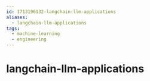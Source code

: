 ```yaml
---
id: 1713196132-langchain-llm-applications
aliases:
  - langchain-llm-applications
tags:
  - machine-learning
  - engineering
---
```


# langchain-llm-applications

